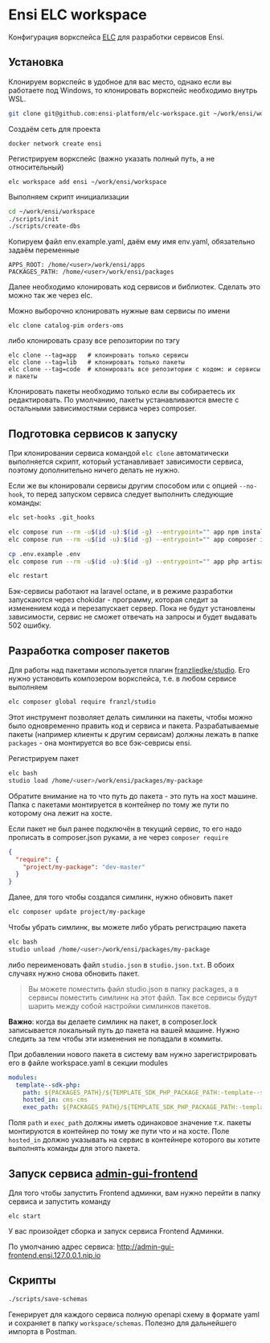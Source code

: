 # Ensi ELC workspace

Конфигурация воркспейса [ELC](https://github.com/ensi-platform/elc) для разработки сервисов Ensi.

## Установка

Клонируем воркспейс в удобное для вас место, однако если вы работаете под Windows, то клонировать воркспейс необходимо внутрь WSL.
```bash
git clone git@github.com:ensi-platform/elc-workspace.git ~/work/ensi/workspace
```
Создаём сеть для проекта
```
docker network create ensi
```
Регистрируем воркспейс (важно указать полный путь, а не относительный)
```
elc workspace add ensi ~/work/ensi/workspace
```
Выполняем скрипт инициализации
```bash
cd ~/work/ensi/workspace
./scripts/init
./scripts/create-dbs
```

Копируем файл env.example.yaml, даём ему имя env.yaml, обязательно задаём переменные
```
APPS_ROOT: /home/<user>/work/ensi/apps
PACKAGES_PATH: /home/<user>/work/ensi/packages
```

Далее необходимо клонировать код сервисов и библиотек.
Сделать это можно так же через elc.

Можно выборочно клонировать нужные вам сервисы по имени
```
elc clone catalog-pim orders-oms
```
либо клонировать сразу все репозитории по тэгу
```
elc clone --tag=app   # клоинровать только сервисы
elc clone --tag=lib   # клонировать только пакеты
elc clone --tag=code  # клонировать все репозитории с кодом: и сервисы и пакеты
```

Клонировать пакеты необходимо только если вы собираетесь их редактировать.
По умолчанию, пакеты устанавливаются вместе с остальными зависимостями сервиса через composer.

## Подготовка сервисов к запуску

При клонировании сервиса командой `elc clone` автоматически выполняется скрипт, который устанавливает зависимости сервиса,
поэтому дополнительно ничего делать не нужно.

Если же вы клонировали сервисы другим способом или с опцией `--no-hook`, то перед запуском сервиса следует выполнить следующие команды:

```bash
elc set-hooks .git_hooks

elc compose run --rm -u$(id -u):$(id -g) --entrypoint="" app npm install
elc compose run --rm -u$(id -u):$(id -g) --entrypoint="" app composer install

cp .env.example .env
elc compose run --rm -u$(id -u):$(id -g) --entrypoint="" app php artisan key:generate

elc restart
```
Бэк-сервисы работают на laravel octane, и в режиме разработки запускаются через chokidar - программу, которая следит за изменением кода и перезапускает сервер.
Пока не будут установлены зависимости, сервис не сможет отвечать на запросы и будет выдавать 502 ошибку.

## Разработка composer пакетов

Для работы над пакетами используется плагин [franzliedke/studio](https://github.com/franzliedke/studio).
Его нужно установить композером воркспейса, т.е. в любом сервисе выполняем
```bash
elc composer global require franzl/studio
```

Этот инструмент позволяет делать симлинки на пакеты, чтобы можно было одновременно править код и сервиса и пакета.
Разрабатываемые пакеты (например клиенты к другим сервисам) должны лежать в папке `packages` - она монтируется во все бэк-севрисы ensi.

Регистрируем пакет
```bash
elc bash
studio load /home/<user>/work/ensi/packages/my-package
```

Обратите внимание на то что путь до пакета - это путь на хост машине. Папка с пакетами монтируется в контейнер по тому же пути
по которому она лежит на хосте.

Если пакет не был ранее подключён в текущий сервис, то его надо прописать в composer.json руками, а не через `composer require`
```json
{
  "require": {
    "project/my-package": "dev-master"
  }
}
```

Далее, для того чтобы создался симлинк, нужно обновить пакет
```bash
elc composer update project/my-package
```

Чтобы убрать симлинк, вы можете либо убрать регистрацию пакета
```bash
elc bash
studio unload /home/<user>/work/ensi/packages/my-package
```
либо переименовать файл `studio.json` в `studio.json.txt`.
В обоих случаях нужно снова обновить пакет.

> Вы можете поместить файл studio.json в папку packages, а в сервисы поместить симлинк на этот файл. Так все сервисы будут шарить между собой настройки симлинков пакетов.

**Важно**: когда вы делаете симлинк на пакет, в composer.lock записывается локальный путь до пакета на вашей машине. Нужно следить за тем чтобы эти изменения не попадали в коммиты.

При добавлении нового пакета в систему вам нужно зарегистрировать его в файле workspace.yaml в секции modules
```yaml
modules:
  template--sdk-php:
    path: ${PACKAGES_PATH}/${TEMPLATE_SDK_PHP_PACKAGE_PATH:-template--sdk-php}
    hosted_in: cms-cms
    exec_path: ${PACKAGES_PATH}/${TEMPLATE_SDK_PHP_PACKAGE_PATH:-template--sdk-php}
```
Поля `path` и `exec_path` должны иметь одинаковое значение т.к. пакеты монтируются в контейнер по тому же пути что и на хосте.
Поле `hosted_in` должно указывать на сервис в контейнере которого вы хотите выполнять команды для этого пакета.

## Запуск сервиса [admin-gui-frontend](https://gitlab.com/greensight/ensi/admin-gui/admin-gui-frontend)
Для того чтобы запустить Frontend админки, вам нужно перейти в папку сервиса и запустить команду

```
elc start
```
У вас произойдет сборка и запуск сервиса Frontend Админки. 

По умолчанию адрес сервиса: http://admin-gui-frontend.ensi.127.0.0.1.nip.io

## Скрипты

```bash
./scripts/save-schemas
```
Генерирует для каждого сервиса полную openapi схему в формате yaml и сохраняет в папку `workspace/schemas`. Полезно для дальнейшего импорта в Postman.